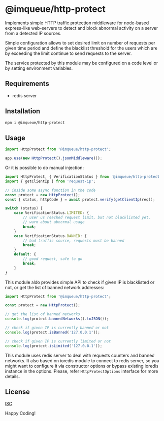 # @imqueue/http-protect

Implements simple HTTP traffic protection middleware for node-based express-like 
web-servers to detect and block abnormal activity on a server from a detected
IP sources.

Simple configuration allows to set desired limit on number of requests per given
time period and define the blacklist threshold for the users which are by 
exceeding the limit continue to send requests to the server.

The service protected by this module may be configured on a code level or by
setting environment variables.

## Requirements

- redis server

## Installation

```bash
npm i @imqueue/http-protect
```

## Usage

```typescript
import HttpProtect from '@imqueue/http-protect';

app.use(new HttpProtect().jsonMiddleware());
```

Or it is possible to do manual injection:

```typescript
import HttpProtect, { VerificationStatus } from '@imqueue/http-protect';
import { getClientIp } from 'request-ip';

// inside some async function in the code
const protect = new HttpProtect();
const { status, httpCode } = await protect.verify(getClientIp(req));

switch (status) {
    case VerificationStatus.LIMITED: {
        // user us reached request limit, but not blacklisted yet.
        // warn about abnormal usage
        break;
    }
    case VerificationStatus.BANNED: {
        // bad traffic source, requests must be banned
        break;
    }
    default: {
        // good request, safe to go
        break;
    }
}
```

This module aldo provides simple API to check if given IP is blacklisted or not,
or get the list of banned network addresses:

```typescript
import HttpProtect from '@imqueue/http-protect';

const protect = new HttpProtect();

// get the list of banned networks
console.log(protect.bannedNetworks().toJSON());

// check if given IP is currently banned or not
console.log(protect.isBanned('127.0.0.1'));

// check if given IP is currently limited or not
console.log(protect.isLimited('127.0.0.1'));
```

This module uses redis server to deal with requests counters and banned 
networks. It also based on ioredis module to connect to redis server, so
you might want to configure it via constructor options or bypass existing
ioredis instance in the options. Please, refer `HttpProtectOptions` interface
for more details.

## License

[ISC](https://github.com/imqueue/http-protect/blob/master/LICENSE)

Happy Coding!
